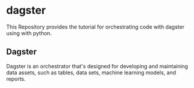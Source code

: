 # dagster
This Repository provides the tutorial for  orchestrating code with dagster using with python.

## Dagster
Dagster is an orchestrator that's designed for developing and maintaining data assets, such as tables, data sets, machine learning models, and reports.

